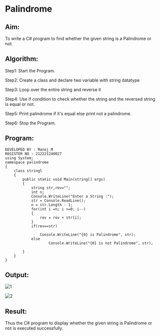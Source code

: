 # Palindrome


## Aim:
To write a C# program to find whether the given string is a Palindrome or not.

## Algorithm:

Step1: Start the Program.

Step2: Create a class and declare two variable with string datatype

Step3: Loop over the entire string and reverse it

Step4: Use if condition to check whether the string and the reversed string is equal or not.

Step5: Print palindrome if it's equal else print not a palindrome.

Step6: Stop the Program.

## Program:
~~~
DEVELOPED BY : Manoj M
REGISTER NO : 212221240027
using System;
namespace palindrome
{
    class stringl
    {
        public static void Main(string[] args)
        {
            string str,rev="";
            int n;
            Console.WriteLine("Enter a String :");
            str = Console.ReadLine();
            n = str.Length - 1;
            for(int i =n; i >=0; i--)
            {
                rev = rev + str[i];
            }
            if(rev==str)
            
                Console.WriteLine("{0} is Palindrome", str);
            else
                    Console.WriteLine("{0} is not Palindrome", str);
            
        }
    }
}
~~~
## Output:

![1](https://github.com/Manoj21500566/Palindrome/assets/94588708/cc3648f0-cf65-4e4e-b881-861a674df6ba)


![2](https://github.com/Manoj21500566/Palindrome/assets/94588708/81d76078-cf14-4526-83b1-b50eb9ca8b7b)



## Result:
Thus the C# program to display whether the given string is Palindrome or not is executed successfully.
